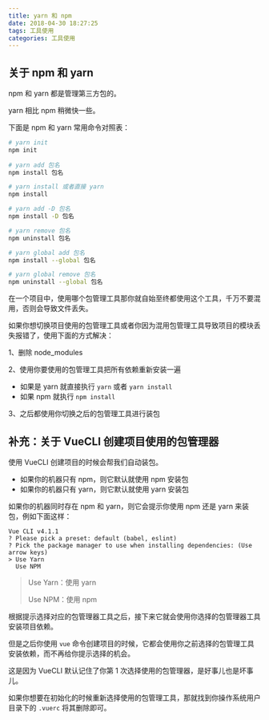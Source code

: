 ```yaml
---
title: yarn 和 npm
date: 2018-04-30 18:27:25
tags: 工具使用
categories: 工具使用
---
```


## 关于 npm 和 yarn

npm 和 yarn 都是管理第三方包的。

yarn 相比 npm 稍微快一些。

下面是 npm 和 yarn 常用命令对照表：

```bash
# yarn init
npm init
 
# yarn add 包名
npm install 包名

# yarn install 或者直接 yarn
npm install

# yarn add -D 包名
npm install -D 包名

# yarn remove 包名
npm uninstall 包名

# yarn global add 包名
npm install --global 包名

# yarn global remove 包名
npm uninstall --global 包名
```

<!--more-->

在一个项目中，使用哪个包管理工具那你就自始至终都使用这个工具，千万不要混用，否则会导致文件丢失。

如果你想切换项目使用的包管理工具或者你因为混用包管理工具导致项目的模块丢失报错了，使用下面的方式解决：

1、删除 node_modules

2、使用你要使用的包管理工具把所有依赖重新安装一遍

- 如果是 yarn 就直接执行 `yarn` 或者 `yarn install`
- 如果 npm 就执行 `npm install`

3、之后都使用你切换之后的包管理工具进行装包

## 补充：关于 VueCLI 创建项目使用的包管理器

使用 VueCLI 创建项目的时候会帮我们自动装包。

- 如果你的机器只有 npm，则它默认就使用 npm 安装包
- 如果你的机器只有 yarn，则它默认就使用 yarn 安装包

如果你的机器同时存在 npm 和 yarn，则它会提示你使用 npm 还是 yarn 来装包，例如下面这样：

```
Vue CLI v4.1.1
? Please pick a preset: default (babel, eslint)
? Pick the package manager to use when installing dependencies: (Use arrow keys)
> Use Yarn
  Use NPM
```

> Use Yarn：使用 yarn
>
> Use NPM：使用 npm

根据提示选择对应的包管理器工具之后，接下来它就会使用你选择的包管理器工具安装项目依赖。

但是之后你使用 `vue` 命令创建项目的时候，它都会使用你之前选择的包管理工具安装依赖，而不再给你提示选择的机会。

这是因为 VueCLI 默认记住了你第 1 次选择使用的包管理器，是好事儿也是坏事儿。

如果你想要在初始化的时候重新选择使用的包管理工具，那就找到你操作系统用户目录下的 `.vuerc` 将其删除即可。
